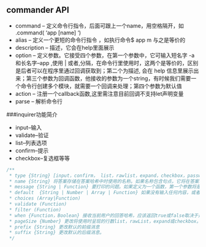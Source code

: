 ## commander API
* command – 定义命令行指令，后面可跟上一个name，用空格隔开，如 .command( ‘app [name] ‘)
* alias – 定义一个更短的命令行指令 ，如执行命令$ app m 与之是等价的
* description – 描述，它会在help里面展示
* option – 定义参数。它接受四个参数，在第一个参数中，它可输入短名字 -a和长名字–app ,使用 | 或者,分隔，在命令行里使用时，这两个是等价的，区别是后者可以在程序里通过回调获取到；第二个为描述, 会在 help 信息里展示出来；第三个参数为回调函数，他接收的参数为一个string，有时候我们需要一个命令行创建多个模块，就需要一个回调来处理；第四个参数为默认值
* action – 注册一个callback函数,这里需注意目前回调不支持let声明变量
* parse – 解析命令行

###inquirer功能简介

* input–输入
* validate–验证
* list–列表选项
* confirm–提示
* checkbox–复选框等等

```js
/**
 * type {String} [input，confirm， list，rawlist，expand，checkbox，password，editor]
 * name {String} 将答案存储在答案哈希中时使用的名称。如果名称包含句点，它将在答案哈希中定义一个路径
 * message {String | Function} 要打印的问题。如果定义为一个函数，第一个参数将是当前查询者会话的答案
 * default  {String | Number | Array | Function} 如果没有输入任何内容，或者返回默认值的函数，则使用默认值。如果定义为一个函数，第一个参数将是当前查询者会话的答案。
 * choices (Array|Function)
 * validate (Function)
 * filter (Function) 
 * when {Function，Boolean} 接收当前用户的回答哈希，应该返回true或false取决于是否应该问这个问题。该值也可以是一个简单的布尔值。
 * pageSize {Number} 更改将使用时呈现的行数list，rawList，expand或checkbox。
 * prefix {String} 更改默认的前缀消息
 * suffix {String} 更改默认的后缀消息。
 */
```